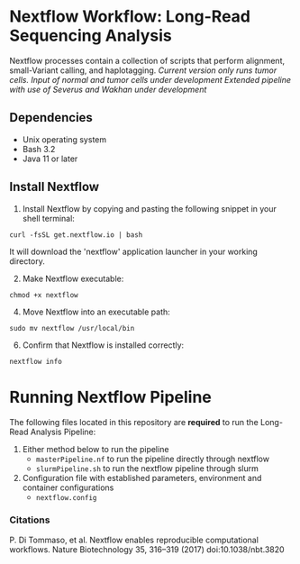 # Nextflow Workflow: Long-Read Sequencing Analysis
Nextflow processes contain a collection of scripts that perform alignment, small-Variant calling, and haplotagging.
*Current version only runs tumor cells. Input of normal and tumor cells under development*
*Extended pipeline with use of Severus and Wakhan under development*


## Dependencies
- Unix operating system
- Bash 3.2
- Java 11 or later


## Install Nextflow
1. Install Nextflow by copying and pasting the following snippet in your shell terminal: 

```
curl -fsSL get.nextflow.io | bash
```

It will download the 'nextflow' application launcher in your working directory.


2. Make Nextflow executable:

```
chmod +x nextflow
```  

4. Move Nextflow into an executable path:

```
sudo mv nextflow /usr/local/bin
```  
  
6. Confirm that Nextflow is installed correctly:

```
nextflow info 
```
   
# Running Nextflow Pipeline
The following files located in this repository are **required** to run the Long-Read Analysis Pipeline: 
1. Either method below to run the pipeline
    - `masterPipeline.nf` to run the pipeline directly through nextflow
    - `slurmPipeline.sh` to run the nextflow pipeline through slurm
2. Configuration file with established parameters, environment and container configurations
   - `nextflow.config` 


### Citations
P. Di Tommaso, et al. Nextflow enables reproducible computational workflows. Nature Biotechnology 35, 316–319 (2017) doi:10.1038/nbt.3820

